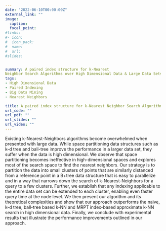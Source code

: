 ```yaml
---
date: "2022-06-10T00:00:00Z"
external_link: ""
image:
  caption: 
  focal_point: 
#links:
#- icon: 
#  icon_pack: 
#  name: 
#  url: 
#slides: 


summary: A paired index structure for k-Nearest
Neighbor Search Algorithms over High Dimensional Data & Large Data Sets (k-NN-p)
tags:
- High Dimensional Data 
- Paired Indexing
- Big Data Mining
- Nearest Neighbors

title: A paired index structure for k-Nearest Neighbor Search Algorithms
url_code: ""
url_pdf: ""
url_slides: ""
url_video: ""
---
```

Existing k-Nearest-Neighbors algorithms become
overwhelmed when presented with large data. While space partitioning data structures such as k-d tree and ball-tree improve the performance in a larger data set, they suffer when the data is high dimensional. We observe that space partitioning becomes ineffective in high-dimensional spaces and explores most of the
search space to find the nearest neighbors. Our strategy is to partition the data into small clusters of points that are similarly distanced from a reference point in a B+tree data structure that is easy to parallelize and in a way that narrows down the search of k-Nearest-Neighbors for a query to a few clusters.
Further, we establish that any indexing applicable to the entire data set can be extended to each cluster, enabling even faster query time at the node level. We then present our algorithm and its theoretical complexities and show that our approach outperforms the naive, k-d tree, ball-tree based k-NN and MRPT index-based approximate k-NN search in high dimensional data. Finally, we conclude with experimental results that illustrate the performance improvements outlined in our approach.